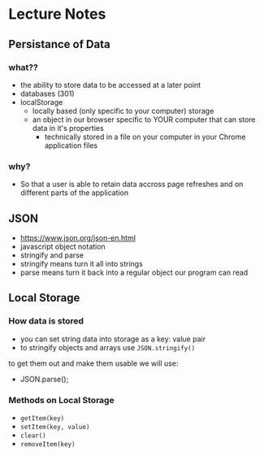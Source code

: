 # Lecture Notes

## Persistance of Data 
### what??
- the ability to store data to be accessed at a later point
- databases (301)
- localStorage
  - locally based (only specific to your computer) storage
  - an object in our browser specific to YOUR computer that can store data in it's properties
    - technically stored in a file on your computer in your Chrome application files

### why?
- So that a user is able to retain data accross page refreshes and on different parts of the application

## JSON
- https://www.json.org/json-en.html
- javascript object notation
- stringify and parse
- stringify means turn it all into strings
- parse means turn it back into a regular object our program can read

## Local Storage
### How data is stored
- you can set string data into storage as a key: value pair
- to stringify objects and arrays use `JSON.stringify()`

to get them out and make them usable we will use:
- JSON.parse();

### Methods on Local Storage
- `getItem(key)`
- `setItem(key, value)`
- `clear()`
- `removeItem(key)`

